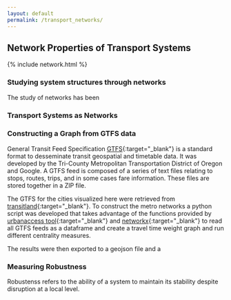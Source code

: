 ```yaml
---
layout: default
permalink: /transport_networks/
---
```

<h2><b>Network Properties of Transport Systems</b></h2>

{% include network.html %} 


<h3><b>Studying system structures through networks</b></h3>
The study of networks has been


<h3><b>Transport Systems as Networks</b></h3>


<h3><b>Constructing a Graph from GTFS data</b></h3>

General Transit Feed Specification [GTFS](https://developers.google.com/transit/gtfs/){:target="_blank"} is a standard format to desseminate transit geospatial and timetable data. It was developed by the Tri-County Metropolitan Transportation District of Oregon and Google. A GTFS feed is composed of a series of text files relating to stops, routes, trips, and in some cases fare information. These files are stored together in a ZIP file.

The GTFS for the cities visualized here were retrieved from [transitland](https://transit.land){:target="_blank"}. To construct the metro networks a python script was developed that takes advantage of the functions provided by [urbanaccess tool](https://udst.github.io/urbanaccess/index.html){:target="_blank"} and [networkx](http://networkx.readthedocs.io/en/latest/){:target="_blank"} to read all GTFS feeds as a dataframe and create a travel time weight graph and run different centrality measures. 

The results were then exported to a geojson file and a 


<h3><b>Measuring Robustness</b></h3>
Robustenss refers to the ability of a system to maintain its stability despite disruption at a local level. 


